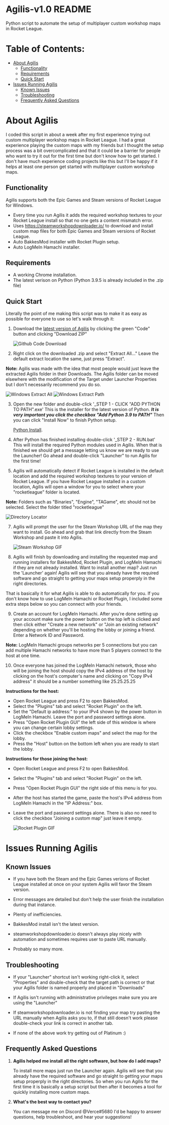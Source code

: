 # Agilis-v1.0 README
Python script to automate the setup of multiplayer custom workshop maps in Rocket League.

# Table of Contents:
* [About Agilis](#About-Agilis)
    * [Functionality](#Functionality)
    * [Requirements](#Requirements)
    * [Quick Start](#Quick-Start)
* [Issues Running Agilis](#Issues-Running-Agilis)
    * [Known Issues](#Known-Issues)
    * [Troubleshooting](#Troubleshooting)
    * [Frequently Asked Questions](#Frequently-Asked-Questions)

# About Agilis

I coded this script in about a week after my first experience trying out custom multiplayer workshop maps in Rocket League. I had a great experience playing the custom maps with my friends but I thought the setup process was a bit overcomplicated and that it could be a barrier for people who want to try it out for the first time but don't know how to get started. I don't have much experience coding projects like this but I'll be happy if it helps at least one person get started with multiplayer custom workshop maps.

## Functionality

Agilis supports both the Epic Games and Steam versions of Rocket League for Windows.
* Every time you run Agilis it adds the required workshop textures to your Rocket League install so that no one gets a content mismatch error.
* Uses https://steamworkshopdownloader.io/ to download and install custom map files for both Epic Games and Steam versions of Rocket League.
* Auto BakkesMod installer with Rocket Plugin setup.
* Auto LogMeIn Hamachi installer.

## Requirements 
* A working Chrome installation.
* The latest verison on Python (Python 3.9.5 is already included in the .zip file)

## Quick Start

Literally the point of me making this script was to make it as easy as possible for everyone to use so let's walk through it:

1. Download the [latest version of Agilis](https://github.com/VerceRL/Agilis-v1.0) by clicking the green "Code" button and clicking "Download ZIP"

   ![Github Code Download](https://github.com/VerceRL/Agilis-v1.0/blob/main/Resources/Github/code.PNG)

2. Right click on the downloaded .zip and select "Extract All..." Leave the default extract location the same, just press "Extract". 

**Note:** Agilis was made with the idea that most people would just leave the extracted Agilis folder in their Downloads. The Agilis folder can be moved elsewhere with the modification of the Target under Launcher Properties but I don't necessarily recommend you do so.
   
   ![Windows Extract All](https://github.com/VerceRL/Agilis-v1.0/blob/main/Resources/Github/extractAll.PNG)
   ![Windows Extract Path](https://github.com/VerceRL/Agilis-v1.0/blob/main/Resources/Github/extractPath.PNG)
   
3. Open the new folder and double-click '_STEP 1 - CLICK "ADD PYTHON TO PATH".exe' This is the installer for the latest version of Python. ***It is very important you click the checkbox "Add Python 3.9 to PATH"*** Then you can click "Install Now" to finish Python setup.

   [Python Install](https://github.com/VerceRL/Agilis-v1.0/blob/main/Resources/Github/pythonPath.PNG).
   
4. After Python has finished installing double-click '_STEP 2 - RUN.bat' This will install the required Python modules used in Agilis. When that is finished we should get a message letting us know we are ready to use the Launcher! Go ahead and double-click "Launcher" to run Agilis for the first time!
   
5. Agilis will automatically detect if Rocket League is installed in the default location and add the required workshop textures to your version of Rocket League. If you have Rocket League installed in a custom location, Agilis will open a window for you to select where your "rocketleague" folder is located.

**Note:** Folders such as "Binaries", "Engine", "TAGame", etc should not be selected. Select the folder titled "rocketleague"

   ![Directory Locator](https://github.com/VerceRL/Agilis-v1.0/blob/main/Resources/Github/directoryLocator.PNG)
   
7. Agilis will prompt the user for the Steam Workshop URL of the map they want to install. Go ahead and grab that link directly from the Steam Workshop and paste it into Agilis.

   ![Steam Workshop GIF](https://github.com/VerceRL/Agilis-v1.0/blob/main/Resources/Github/workshop.gif)
   
8. Agilis will finish by downloading and installing the requested map and running installers for BakkesMod, Rocket Plugin, and LogMeIn Hamachi if they are not already installed. Want to install another map? Just run the 'Launcher' again! Agilis will see that you already have the required software and go straight to getting your maps setup properply in the right directories.

That is basically it for what Agilis is able to do automatically for you. If you don't know how to use LogMeIn Hamachi or Rocket Plugin, I included some extra steps below so you can connect with your friends.

9. Create an account for LogMeIn Hamachi. After you're done setting up your account make sure the power button on the top left is clicked and then click either "Create a new network" or "Join an existing network" depending on whether you'll be hosting the lobby or joining a friend. Enter a Network ID and Password.

**Note:** LogMeIn Hamachi groups networks per 5 connections but you can add multiple Hamachi networks to have more than 5 players connect to the host at one time.

10. Once everyone has joined the LogMeIn Hamachi network, those who will be joining the host should copy the IPv4 address of the host by clicking on the host's computer's name and clicking on "Copy IPv4 address" it should be a number something like 25.25.25.25
   
**Instructions for the host:** 
* Open Rocket League and press F2 to open BakkesMod.
* Select the "Plugins" tab and select "Rocket Plugin" on the left.
* Set the "Default ip address:" to your IPv4 shown by the power button in LogMeIn Hamachi. Leave the port and password settings alone.
* Press "Open Rocket Plugin GUI" the left side of this window is where you can change certain lobby settings.
* Click the checkbox "Enable custom maps" and select the map for the lobby.
* Press the "Host" button on the bottom left when you are ready to start the lobby.

**Instructions for those joining the host:**
* Open Rocket League and press F2 to open BakkesMod.
* Select the "Plugins" tab and select "Rocket Plugin" on the left.
* Press "Open Rocket Plugin GUI" the right side of this menu is for you.
* After the host has started the game, paste the host's IPv4 address from LogMeIn Hamachi in the "IP Address:" box.
* Leave the port and password settings alone. There is also no need to click the checkbox "Joining a custom map" just leave it empty.

   ![Rocket Plugin GIF](https://github.com/VerceRL/Agilis-v1.0/blob/main/Resources/Github/rocketPlugin.gif)
   
# Issues Running Agilis 
## Known Issues
* If you have both the Steam and the Epic Games verions of Rocket League installed at once on your system Agilis will favor the Steam version.

* Error messages are detailed but don't help the user finish the installation during that instance.

* Plenty of inefficiencies. 

* BakkesMod install isn't the latest version.

* steamworkshopdownloader.io doesn't always play nicely with automation and sometimes requires user to paste URL manually.
  
* Probably so many more.

## Troubleshooting

+ If your "Launcher" shortcut isn't working right-click it, select "Properties" and double-check that the target path is correct or that your Agilis folder is named properly  and placed in "Downloads"

+ If Agilis isn't running with administrative privileges make sure you are using the "Launcher"

+ If steamworkshopdownloader.io is not finding your map try pasting the URL manually when Agilis asks you to, if that still doesn't work please double-check your link is correct in another tab.

+ If none of the above work try getting out of Platinum :)

## Frequently Asked Questions

1. **Agilis helped me install all the right software, but how do I add maps?**
   
   To install more maps just run the Launcher again. Agilis will see that you already have the required software and go straight to getting your maps setup properply in the right directories. So when you run Agilis for the first time it is basically a setup script but then after it becomes a tool for quickly installing more custom maps.
   
2. **What's the best way to contact you?**
   
   You can message me on Discord @Verce#5680 I'd be happy to answer questions, help troubleshoot, and hear your suggestions!

